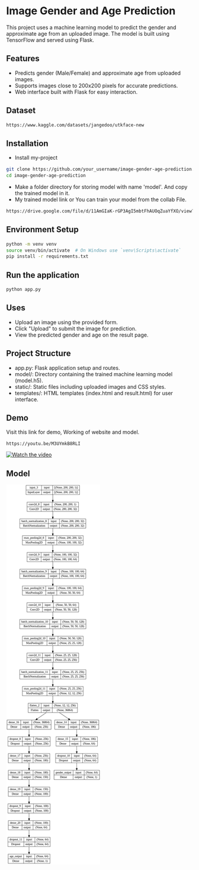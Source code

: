 
# Image Gender and Age Prediction

This project uses a machine learning model to predict the gender and approximate age from an uploaded image. The model is built using TensorFlow and served using Flask.


## Features

- Predicts gender (Male/Female) and approximate age from uploaded images.
- Supports images close to 200x200 pixels for accurate predictions.
- Web interface built with Flask for easy interaction.
## Dataset
```bash
https://www.kaggle.com/datasets/jangedoo/utkface-new
```

## Installation

- Install my-project

```bash
git clone https://github.com/your_username/image-gender-age-prediction.git
cd image-gender-age-prediction

```
- Make a folder directory for storing model with name 'model'. And copy the trained model in it.
- My trained model link or You can train your model from the collab File.
```bash
https://drive.google.com/file/d/11AmGIaK-rGP3AgI5mbtFhAUOqZuaYfXO/view?usp=sharing
```
    
## Environment Setup

```bash
python -m venv venv
source venv/bin/activate  # On Windows use `venv\Scripts\activate`
pip install -r requirements.txt
```

## Run the application

```bash
python app.py
```


## Uses

- Upload an image using the provided form.
- Click "Upload" to submit the image for prediction.
- View the predicted gender and age on the result page.
## Project Structure

- app.py: Flask application setup and routes.
- model/: Directory containing the trained machine learning model (model.h5).
- static/: Static files including uploaded images and CSS styles.
- templates/: HTML templates (index.html and result.html) for user interface.
## Demo
Visit this link for demo, Working of website and model.
```
https://youtu.be/M3UYmkB8RLI
```
[![Watch the video](https://img.youtube.com/vi/M3UYmkB8RLI/maxresdefault.jpg)](https://www.youtube.com/watch?v=M3UYmkB8RLI)

## Model

![App Screenshot](model.png)
